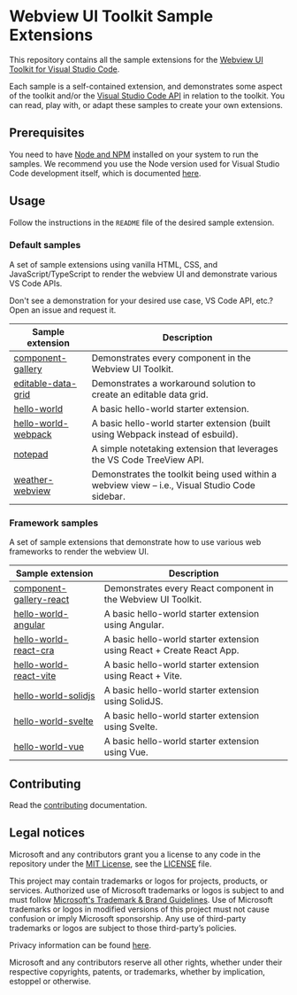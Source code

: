 # Webview UI Toolkit Sample Extensions

This repository contains all the sample extensions for the
[Webview UI Toolkit for Visual Studio Code](https://github.com/microsoft/vscode-webview-toolkit).

Each sample is a self-contained extension, and demonstrates some aspect of the
toolkit and/or the
[Visual Studio Code API](https://code.visualstudio.com/api/references/vscode-api)
in relation to the toolkit. You can read, play with, or adapt these samples to
create your own extensions.

## Prerequisites

You need to have [Node and NPM](https://nodejs.org/en/) installed on your system
to run the samples. We recommend you use the Node version used for Visual Studio
Code development itself, which is documented
[here](https://github.com/Microsoft/vscode/wiki/How-to-Contribute#prerequisites).

## Usage

Follow the instructions in the `README` file of the desired sample extension.

### Default samples

A set of sample extensions using vanilla HTML, CSS, and JavaScript/TypeScript to
render the webview UI and demonstrate various VS Code APIs.

Don't see a demonstration for your desired use case, VS Code API, etc.? Open an
issue and request it.

| Sample extension                                     | Description                                                                                   |
| ---------------------------------------------------- | --------------------------------------------------------------------------------------------- |
| [component-gallery](./default/component-gallery)     | Demonstrates every component in the Webview UI Toolkit.                                       |
| [editable-data-grid](./default/editable-data-grid)   | Demonstrates a workaround solution to create an editable data grid.                           |
| [hello-world](./default/hello-world)                 | A basic hello-world starter extension.                                                        |
| [hello-world-webpack](./default/hello-world-webpack) | A basic hello-world starter extension (built using Webpack instead of esbuild).               |
| [notepad](./default/notepad)                         | A simple notetaking extension that leverages the VS Code TreeView API.                        |
| [weather-webview](./default/weather-webview)         | Demonstrates the toolkit being used within a webview view – i.e., Visual Studio Code sidebar. |

### Framework samples

A set of sample extensions that demonstrate how to use various web frameworks to
render the webview UI.

| Sample extension                                                | Description                                                           |
| --------------------------------------------------------------- | --------------------------------------------------------------------- |
| [component-gallery-react](./frameworks/component-gallery-react) | Demonstrates every React component in the Webview UI Toolkit.         |
| [hello-world-angular](./frameworks/hello-world-angular)         | A basic hello-world starter extension using Angular.                  |
| [hello-world-react-cra](./frameworks/hello-world-react-cra)     | A basic hello-world starter extension using React + Create React App. |
| [hello-world-react-vite](./frameworks/hello-world-react-vite)   | A basic hello-world starter extension using React + Vite.             |
| [hello-world-solidjs](./frameworks/hello-world-solidjs)         | A basic hello-world starter extension using SolidJS.                  |
| [hello-world-svelte](./frameworks/hello-world-svelte)           | A basic hello-world starter extension using Svelte.                   |
| [hello-world-vue](./frameworks/hello-world-vue)                 | A basic hello-world starter extension using Vue.                      |

## Contributing

Read the [contributing](./CONTRIBUTING.md) documentation.

## Legal notices

Microsoft and any contributors grant you a license to any code in the repository
under the [MIT License](https://opensource.org/licenses/MIT), see the
[LICENSE](LICENSE) file.

This project may contain trademarks or logos for projects, products, or
services. Authorized use of Microsoft trademarks or logos is subject to and must
follow
[Microsoft's Trademark & Brand Guidelines](https://www.microsoft.com/en-us/legal/intellectualproperty/trademarks).
Use of Microsoft trademarks or logos in modified versions of this project must
not cause confusion or imply Microsoft sponsorship. Any use of third-party
trademarks or logos are subject to those third-party’s policies.

Privacy information can be found [here](https://privacy.microsoft.com/en-us/).

Microsoft and any contributors reserve all other rights, whether under their
respective copyrights, patents, or trademarks, whether by implication, estoppel
or otherwise.
